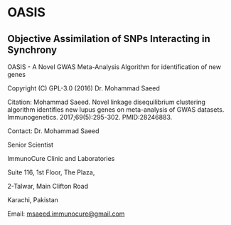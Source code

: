 # OASIS
## Objective Assimilation of SNPs Interacting in Synchrony

OASIS - A Novel GWAS Meta-Analysis Algorithm for identification of new genes

Copyright (C) GPL-3.0 (2016) Dr. Mohammad Saeed

Citation: Mohammad Saeed. Novel linkage disequilibrium clustering algorithm identifies new lupus genes on meta-analysis of GWAS datasets. Immunogenetics. 2017;69(5):295-302. PMID:28246883.

Contact: 
Dr. Mohammad Saeed

Senior Scientist

ImmunoCure Clinic and Laboratories


Suite 116, 1st Floor, The Plaza,

2-Talwar, Main Clifton Road

Karachi, Pakistan

Email: msaeed.immunocure@gmail.com
